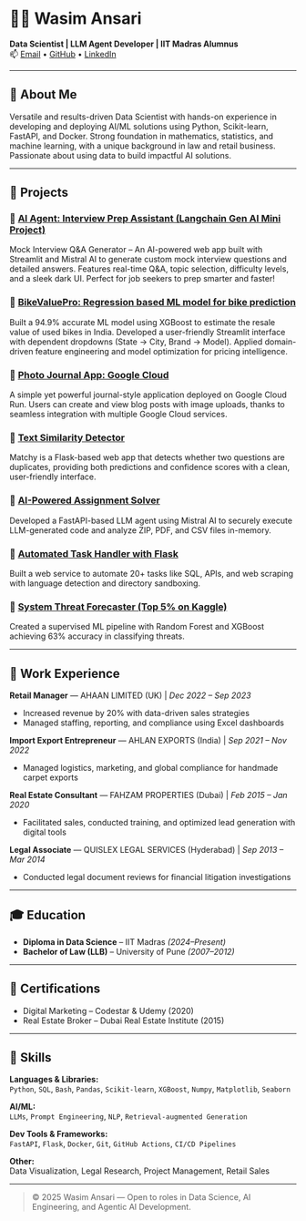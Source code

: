 # 👨‍💼 Wasim Ansari

**Data Scientist | LLM Agent Developer | IIT Madras Alumnus**  
📫 [Email](mailto:wsmaisys@gmail.com) • [GitHub](https://github.com/wsmaisys) • [LinkedIn](www.linkedin.com/in/wsmaisys)

---

## 🧠 About Me

Versatile and results-driven Data Scientist with hands-on experience in developing and deploying AI/ML solutions using Python, Scikit-learn, FastAPI, and Docker. Strong foundation in mathematics, statistics, and machine learning, with a unique background in law and retail business. Passionate about using data to build impactful AI solutions.

---

## 🚀 Projects

### 🔹 [AI Agent: Interview Prep Assistant (Langchain Gen AI Mini Project)](https://interview-prep-assistant.streamlit.app/)
Mock Interview Q&A Generator – An AI-powered web app built with Streamlit and Mistral AI to generate custom mock interview questions and detailed answers. Features real-time Q&A, topic selection, difficulty levels, and a sleek dark UI. Perfect for job seekers to prep smarter and faster!

### 🔹 [BikeValuePro: Regression based ML model for bike prediction](https://used-bike-price-predictor.streamlit.app/)
Built a 94.9% accurate ML model using XGBoost to estimate the resale value of used bikes in India. Developed a user-friendly Streamlit interface with dependent dropdowns (State → City, Brand → Model). Applied domain-driven feature engineering and model optimization for pricing intelligence.

### 🔹 [Photo Journal App: Google Cloud](https://blog-app-699175796072.asia-south2.run.app/)
A simple yet powerful journal-style application deployed on Google Cloud Run. Users can create and view blog posts with image uploads, thanks to seamless integration with multiple Google Cloud services.

### 🔹 [Text Similarity Detector](https://hub.docker.com/r/wasimansariiitm/text-similarity-detector)
Matchy is a Flask-based web app that detects whether two questions are duplicates, providing both predictions and confidence scores with a clean, user-friendly interface.

### 🔹 [AI-Powered Assignment Solver](https://project-2-vercel-app-llm-agent-1.onrender.com)
Developed a FastAPI-based LLM agent using Mistral AI to securely execute LLM-generated code and analyze ZIP, PDF, and CSV files in-memory.

### 🔹 [Automated Task Handler with Flask](https://hub.docker.com/r/wasimansariiitm/my-ai-agent)
Built a web service to automate 20+ tasks like SQL, APIs, and web scraping with language detection and directory sandboxing.

### 🔹 [System Threat Forecaster (Top 5% on Kaggle)](https://www.kaggle.com/wasimansari786)
Created a supervised ML pipeline with Random Forest and XGBoost achieving 63% accuracy in classifying threats.

---

## 💼 Work Experience

**Retail Manager** — AHAAN LIMITED (UK) | *Dec 2022 – Sep 2023*  
- Increased revenue by 20% with data-driven sales strategies  
- Managed staffing, reporting, and compliance using Excel dashboards  

**Import Export Entrepreneur** — AHLAN EXPORTS (India) | *Sep 2021 – Nov 2022*  
- Managed logistics, marketing, and global compliance for handmade carpet exports  

**Real Estate Consultant** — FAHZAM PROPERTIES (Dubai) | *Feb 2015 – Jan 2020*  
- Facilitated sales, conducted training, and optimized lead generation with digital tools  

**Legal Associate** — QUISLEX LEGAL SERVICES (Hyderabad) | *Sep 2013 – Mar 2014*  
- Conducted legal document reviews for financial litigation investigations  

---

## 🎓 Education

- **Diploma in Data Science** – IIT Madras *(2024–Present)*  
- **Bachelor of Law (LLB)** – University of Pune *(2007–2012)*

---

## 📜 Certifications

- Digital Marketing – Codestar & Udemy (2020)  
- Real Estate Broker – Dubai Real Estate Institute (2015)

---

## 🧰 Skills

**Languages & Libraries:**  
`Python`, `SQL`, `Bash`, `Pandas`, `Scikit-learn`, `XGBoost`, `Numpy`, `Matplotlib`, `Seaborn`

**AI/ML:**  
`LLMs`, `Prompt Engineering`, `NLP`, `Retrieval-augmented Generation`

**Dev Tools & Frameworks:**  
`FastAPI`, `Flask`, `Docker`, `Git`, `GitHub Actions`, `CI/CD Pipelines`

**Other:**  
Data Visualization, Legal Research, Project Management, Retail Sales

---

> © 2025 Wasim Ansari — Open to roles in Data Science, AI Engineering, and Agentic AI Development.
